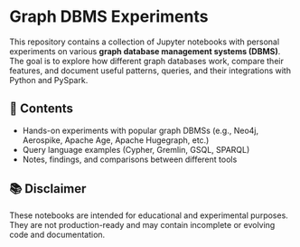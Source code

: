 # Graph DBMS Experiments

This repository contains a collection of Jupyter notebooks with personal experiments on various **graph database management systems (DBMS)**.
The goal is to explore how different graph databases work, compare their features, and document useful patterns, queries, and their integrations with Python and PySpark.

## 🧪 Contents

- Hands-on experiments with popular graph DBMSs (e.g., Neo4j, Aerospike, Apache Age, Apache Hugegraph, etc.)
- Query language examples (Cypher, Gremlin, GSQL, SPARQL)
- Notes, findings, and comparisons between different tools

## 📚 Disclaimer

These notebooks are intended for educational and experimental purposes.
They are not production-ready and may contain incomplete or evolving code and documentation.